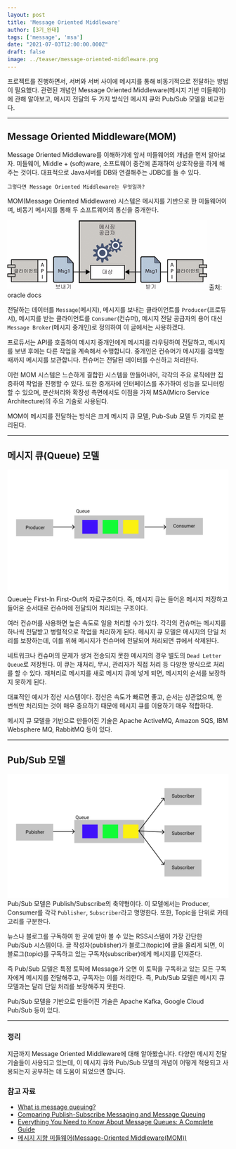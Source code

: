 ```yaml
---
layout: post  
title: 'Message Oriented Middleware'
author: [3기_완태]
tags: ['message', 'msa']
date: "2021-07-03T12:00:00.000Z"
draft: false
image: ../teaser/message-oriented-middleware.png
---
```


프로젝트를 진행하면서, 서버와 서버 사이에 메시지를 통해 비동기적으로 전달하는 방법이 필요했다. 관련된 개념인 Message Oriented Middleware(메시지 기반 미들웨어)에 관해 알아보고, 메시지 전달의 두 가지 방식인 메시지 큐와 Pub/Sub 모델을 비교한다.
<!-- end -->
 

---

## Message Oriented Middleware(MOM)

Message Oriented Middleware를 이해하기에 앞서 미들웨어의 개념을 먼저 알아보자. 미들웨어, Middle + (soft)ware, 소프트웨어 중간에 존재하여 상호작용을 하게 해주는 것이다. 대표적으로 Java서버를 DB와 연결해주는 JDBC를 들 수 있다.

`그렇다면 Message Oriented Middleware는 무엇일까?`

MOM(Message Oriented Middleware) 시스템은 메시지를 기반으로 한 미들웨어이며, 비동기 메시지를 통해 두 소프트웨어의 통신을 중개한다.

![image](../images/2021-07-03-message-oriented-middleware-1.png)
출처: oracle docs

전달하는 데이터를 `Message`(메시지), 메시지를 보내는 클라이언트를 `Producer`(프로듀서), 메시지를 받는 클라이언트를 `Consumer`(컨슈머), 메시지 전달 공급자의 용어 대신 `Message Broker`(메시지 중개인)로 정의하여 이 글에서는 사용하겠다.

프로듀서는 API를 호출하여 메시지 중개인에게 메시지를 라우팅하여 전달하고, 메시지를 보낸 후에는 다른 작업을 계속해서 수행합니다. 중개인은 컨슈머가 메시지를 검색할 때까지 메시지를 보관합니다. 컨슈머는 전달된 데이터를 수신하고 처리한다.

이런 MOM 시스템은 느슨하게 결합한 시스템을 만들어내어, 각각의 주요 로직에만 집중하여 작업을 진행할 수 있다. 또한 중개자에 인터페이스를 추가하여 성능을 모니터링할 수 있으며, 분산처리와 확장성 측면에서도 이점을 가져 MSA(Micro Service Architecture)의 주요 기술로 사용된다.

MOM이 메시지를 전달하는 방식은 크게 메시지 큐 모델, Pub-Sub 모델 두 가지로 분리된다.


---

## 메시지 큐(Queue) 모델

![image](../images/2021-07-03-message-oriented-middleware-2.png)
Queue는 First-In First-Out의 자료구조이다. 즉, 메시지 큐는 들어온 메시지 저장하고 들어온 순서대로 컨슈머에 전달되어 처리되는 구조이다.

여러 컨슈머를 사용하면 높은 속도로 일을 처리할 수가 있다. 각각의 컨슈머는 메시지를 하나씩 전달받고 병렬적으로 작업을 처리하게 된다. 메시지 큐 모델은 메시지의 단일 처리를 보장하는데, 이를 위해 메시지가 컨슈머에 전달되어 처리되면 큐에서 삭제된다.

네트워크나 컨슈머의 문제가 생겨 전송되지 못한 메시지의 경우 별도의 `Dead Letter Queue`로 저장된다. 이 큐는 재처리, 무시, 관리자가 직접 처리 등 다양한 방식으로 처리를 할 수 있다. 재처리로 메시지를 새로 메시지 큐에 넣게 되면, 메시지의 순서를 보장하지 못하게 된다.

대표적인 예시가 정산 시스템이다. 정산은 속도가 빠르면 좋고, 순서는 상관없으며, 한 번씩만 처리되는 것이 매우 중요하기 때문에 메시지 큐를 이용하기 매우 적합하다.

메시지 큐 모델을 기반으로 만들어진 기술은 Apache ActiveMQ, Amazon SQS, IBM Websphere MQ, RabbitMQ 등이 있다.

---

## Pub/Sub 모델

![image](../images/2021-07-03-message-oriented-middleware-3.png)
Pub/Sub 모델은 Publish/Subscribe의 축약형이다. 이 모델에서는 Producer, Consumer를 각각 `Publisher`, `Subscriber`라고 명명한다. 또한, Topic을 단위로 카테고리를 구분한다.

뉴스나 블로그를 구독하여 한 곳에 받아 볼 수 있는 RSS시스템이 가장 간단한 Pub/Sub 시스템이다. 글 작성자(publisher)가 블로그(topic)에 글을 올리게 되면, 이 블로그(topic)를 구독하고 있는 구독자(subscriber)에게 메시지를 던져준다.

즉 Pub/Sub 모델은 특정 토픽에 Message가 오면 이 토픽을 구독하고 있는 모든 구독자에게 메시지를 전달해주고, 구독자는 이를 처리한다. 즉, Pub/Sub 모델은 메시지 큐 모델과는 달리 단일 처리를 보장해주지 못한다.

Pub/Sub 모델을 기반으로 만들어진 기술은 Apache Kafka, Google Cloud Pub/Sub 등이 있다.

---

### 정리
지금까지 Message Oriented Middleware에 대해 알아봤습니다. 다양한 메시지 전달 기술들이 사용되고 있는데, 이 메시지 큐와 Pub/Sub 모델의 개념이 어떻게 적용되고 사용되는지 공부하는 데 도움이 되었으면 합니다.

### 참고 자료
- [What is message queuing?](https://www.cloudamqp.com/blog/what-is-message-queuing.html)
- [Comparing Publish-Subscribe Messaging and Message Queuing](https://dzone.com/articles/comparing-publish-subscribe-messaging-and-message)
- [Everything You Need to Know About Message Queues: A Complete Guide](https://medium.com/swlh/everything-you-need-to-know-about-message-queues-a-complete-guide-dbf190d001d7)
- [메시지 지향 미들웨어(Message-Oriented Middleware(MOM))](https://docs.oracle.com/cd/E19148-01/820-0532/6nc919fai/index.html)
